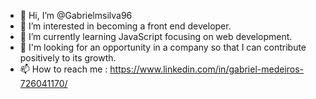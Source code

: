 - 👋 Hi, I’m @Gabrielmsilva96
- 👀 I’m interested in becoming a front end developer.
- 🌱 I’m currently learning JavaScript focusing on web development.
- 💞️ I'm looking for an opportunity in a company so that I can contribute positively to its growth.
- 📫 How to reach me : https://www.linkedin.com/in/gabriel-medeiros-726041170/

<!---
Gabrielmsilva96/Gabrielmsilva96 is a ✨ special ✨ repository because its `README.md` (this file) appears on your GitHub profile.
You can click the Preview link to take a look at your changes.
--->
